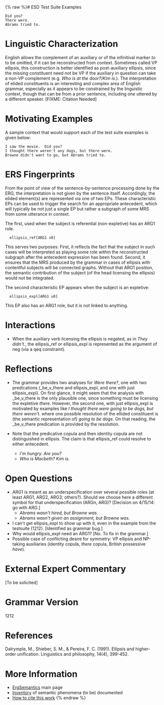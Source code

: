 {% raw %}# ESD Test Suite Examples

    Did you?
    There were.
    Abrams tried to.

# Linguistic Characterization

English allows the complement of an auxiliary or of the infinitival
marker *to* to be omitted, if it can be reconstructed from context.
Sometimes called VP ellipsis, this construction is better identified as
post-auxiliary ellipsis, since the missing constituent need not be VP if
the auxiliary in question can take a non-VP complement (e.g. *Who is at
the door?*/*Kim is.*). The interpretation of elided constituents is an
interesting and complex area of English grammar, especially as it
appears to be constrained by the linguistic context, though that can be
from a prior sentence, including one uttered by a different speaker.
\[FIXME: Citation Needed\]

# Motivating Examples

A sample context that would support each of the test suite examples is
given below:

    I saw the movie.  Did you?
    I thought there weren't any dogs, but there were.
    Browne didn't want to go, but Abrams tried to.

# ERS Fingerprints

From the point of view of the sentence-by-sentence processing done by
the ERG, the interpretation is not given by the sentence itself.
Accordingly, the elided element(s) are represented via one of two EPs.
These characteristic EPs can be used to trigger the search for an
appropriate antecedent, which will typically be not just a single EP but
rather a subgraph of some MRS from some utterance in context.

The first, used when the subject is referential (non-expletive) has an
ARG1 role.

      ellipsis_ref[ARG1 x0]

This serves two purposes: First, it reflects the fact that the subject
in such cases will be interpreted as playing some role within the
reconstructed subgraph after the antecedent expression has been found.
Second, it ensures that the MRS produced by the grammar in cases of
ellipsis with contentful subjects will be connected graphs. Without that
ARG1 position, the semantic contribution of the subject (of the head
licensing the ellipsis) would not be integrated.

The second characteristic EP appears when the subject is an expletive:

      ellipsis_expl[ARG1 u0]

This EP also has an ARG1 role, but it is not linked to anything.

# Interactions

- When the auxiliary verb licensing the ellipsis is negated, as in
*They didn't.*, the ellipsis\_ref or ellipsis\_expl is represented
as the argument of neg (via a qeq constraint).

# Reflections

- The grammar provides two analyses for *Were there?*, one with two
predications (\_be\_v\_there and ellipsis\_expl, and one with just
ellipsis\_expl). On first glance, it might seem that the analysis
with \_be\_v\_there is the only plausible one, since something must
be licensing the expletive *there*. However, the second one, with
just ellipsis\_expl is motivated by examples like *I thought there
were going to be dogs, but there weren't.* where one possible
resolution of the ellided constituent is (the semantic
representation of) *going to be dogs*. On that reading, the
\_be\_v\_there predication is provided by the resolution.
- Note that the predicative copula and then identity copula are not
distinguished in ellipsis. The claim is that ellipsis\_ref could
resolve to either antecedent.
  
  - *I'm hungry. Are you?*
  - *Who is Macbeth? Kim is.*

# Open Questions

- ARG1 is meant as an underspecification over several possible roles
(at least ARG1, ARG2, ARG3; others?). Should we choose here a
different symbol for that underspecification (ARGn, ARG)? \[Decision
on 4/15/14: go with ARG.\]
  - *Abrams wasn't hired, but Browne was.*
  - *Abrams wasn't given an assignment, but Browne was.*
- I can't get ellipsis\_expl to show up with it, even in the example
from the testsuite (1212). \[Identified as grammar bug.\]
- Why would ellipsis\_expl need an ARG1? \[No. To fix in the
grammar.\]
- Possible case of conflicting desire for symmetry: VP ellipsis and
NP-taking auxiliaries (identity copula, *there* copula, British
possessive *have*).

# External Expert Commentary

\[To be solicited\]

# Grammar Version

1212

# References

Dalrymple, M., Shieber, S. M., & Pereira, F. C. (1991). Ellipsis and
higher-order unification. Linguistics and philosophy, 14(4), 399-452.

# More Information

- [ErgSemantics](ErgSemantics) main page
- [Inventory](ErgSemantics_Inventory) of semantic phenomena (to be)
documented
- [How to cite this work](ErgSemantics_HowToCite)
{% endraw %}
